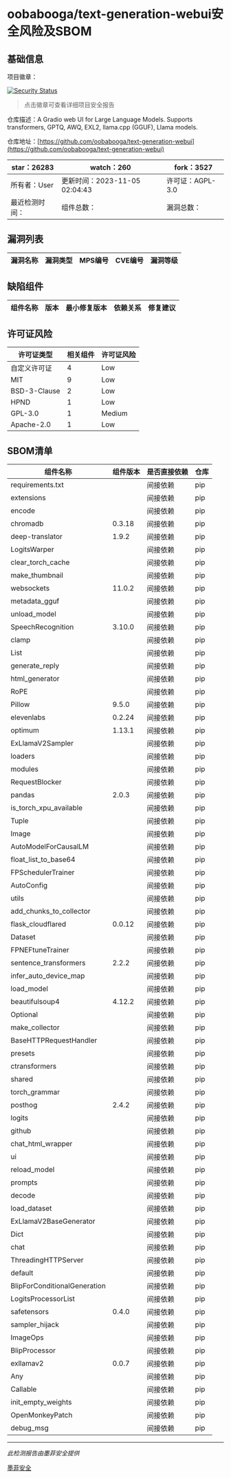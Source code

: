 # oobabooga/text-generation-webui安全风险及SBOM

## 基础信息

项目徽章：

[![Security Status](https://www.murphysec.com/platform3/v31/badge/1720872223723929600.svg)](https://www.murphysec.com/console/report/1693689165144481792/1720872223723929600)

> 点击徽章可查看详细项目安全报告

仓库描述：A Gradio web UI for Large Language Models. Supports transformers, GPTQ, AWQ, EXL2, llama.cpp (GGUF), Llama models.

仓库地址：[https://github.com/oobabooga/text-generation-webui](https://github.com/oobabooga/text-generation-webui)

| star：26283 | watch：260 | fork：3527 |
| ----------- | -------------- | ------------ |
| 所有者：User | 更新时间：2023-11-05 02:04:43 | 许可证：AGPL-3.0 |
| 最近检测时间： | 组件总数： | 漏洞总数： |




## 漏洞列表

| 漏洞名称 | 漏洞类型 | MPS编号 | CVE编号 | 漏洞等级 |
| ------- | ------ | ------- | ------ | ----- |





## 缺陷组件

| 组件名称 | 版本 | 最小修复版本 | 依赖关系 | 修复建议 |
| -------- | ---- | ------------ | -------- | -------- |





## 许可证风险

| 许可证类型 | 相关组件 | 许可证风险 |
| ---------- | -------- | ---------- |
|自定义许可证|4|Low|
|MIT|9|Low|
|BSD-3-Clause|2|Low|
|HPND|1|Low|
|GPL-3.0|1|Medium|
|Apache-2.0|1|Low|




## SBOM清单

| 组件名称 | 组件版本 | 是否直接依赖 | 仓库 |
| -------- | -------- | ------------ | ---- |
|requirements.txt||间接依赖|pip|
|extensions||间接依赖|pip|
|encode||间接依赖|pip|
|chromadb|0.3.18|间接依赖|pip|
|deep-translator|1.9.2|间接依赖|pip|
|LogitsWarper||间接依赖|pip|
|clear_torch_cache||间接依赖|pip|
|make_thumbnail||间接依赖|pip|
|websockets|11.0.2|间接依赖|pip|
|metadata_gguf||间接依赖|pip|
|unload_model||间接依赖|pip|
|SpeechRecognition|3.10.0|间接依赖|pip|
|clamp||间接依赖|pip|
|List||间接依赖|pip|
|generate_reply||间接依赖|pip|
|html_generator||间接依赖|pip|
|RoPE||间接依赖|pip|
|Pillow|9.5.0|间接依赖|pip|
|elevenlabs|0.2.24|间接依赖|pip|
|optimum|1.13.1|间接依赖|pip|
|ExLlamaV2Sampler||间接依赖|pip|
|loaders||间接依赖|pip|
|modules||间接依赖|pip|
|RequestBlocker||间接依赖|pip|
|pandas|2.0.3|间接依赖|pip|
|is_torch_xpu_available||间接依赖|pip|
|Tuple||间接依赖|pip|
|Image||间接依赖|pip|
|AutoModelForCausalLM||间接依赖|pip|
|float_list_to_base64||间接依赖|pip|
|FPSchedulerTrainer||间接依赖|pip|
|AutoConfig||间接依赖|pip|
|utils||间接依赖|pip|
|add_chunks_to_collector||间接依赖|pip|
|flask_cloudflared|0.0.12|间接依赖|pip|
|Dataset||间接依赖|pip|
|FPNEFtuneTrainer||间接依赖|pip|
|sentence_transformers|2.2.2|间接依赖|pip|
|infer_auto_device_map||间接依赖|pip|
|load_model||间接依赖|pip|
|beautifulsoup4|4.12.2|间接依赖|pip|
|Optional||间接依赖|pip|
|make_collector||间接依赖|pip|
|BaseHTTPRequestHandler||间接依赖|pip|
|presets||间接依赖|pip|
|ctransformers||间接依赖|pip|
|shared||间接依赖|pip|
|torch_grammar||间接依赖|pip|
|posthog|2.4.2|间接依赖|pip|
|logits||间接依赖|pip|
|github||间接依赖|pip|
|chat_html_wrapper||间接依赖|pip|
|ui||间接依赖|pip|
|reload_model||间接依赖|pip|
|prompts||间接依赖|pip|
|decode||间接依赖|pip|
|load_dataset||间接依赖|pip|
|ExLlamaV2BaseGenerator||间接依赖|pip|
|Dict||间接依赖|pip|
|chat||间接依赖|pip|
|ThreadingHTTPServer||间接依赖|pip|
|default||间接依赖|pip|
|BlipForConditionalGeneration||间接依赖|pip|
|LogitsProcessorList||间接依赖|pip|
|safetensors|0.4.0|间接依赖|pip|
|sampler_hijack||间接依赖|pip|
|ImageOps||间接依赖|pip|
|BlipProcessor||间接依赖|pip|
|exllamav2|0.0.7|间接依赖|pip|
|Any||间接依赖|pip|
|Callable||间接依赖|pip|
|init_empty_weights||间接依赖|pip|
|OpenMonkeyPatch||间接依赖|pip|
|debug_msg||间接依赖|pip|


------

*此检测报告由墨菲安全提供*

[墨菲安全](www.murphysec.com)